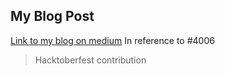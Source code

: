 ## My Blog Post

[Link to my blog on medium]( https://medium.com/@trishitapingolia/amplication-create-a-production-ready-node-js-backend-in-less-time-4779af2d74c5)
In reference to #4006
> Hacktoberfest contribution 
